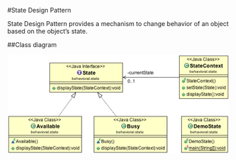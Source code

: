 #State Design Pattern

State Design Pattern provides a mechanism to change behavior of an object based on the object’s state.

##Class diagram

![ScreenShot](classdiagram.png)
